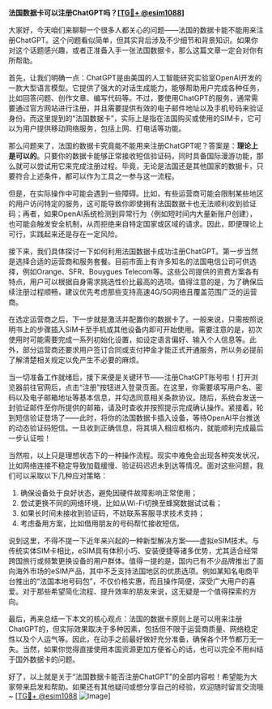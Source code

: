 **法国数据卡可以注册ChatGPT吗？[[TG💪+ @esim1088](https://t.me/s/esim1088)]**

大家好，今天咱们来聊聊一个很多人都关心的问题——法国的数据卡能不能用来注册ChatGPT。这个问题看似简单，但其实背后涉及不少细节和背景知识。如果你对这个话题感兴趣，或者正准备入手一张法国数据卡，那么这篇文章一定会对你有所帮助。

首先，让我们明确一点：ChatGPT是由美国的人工智能研究实验室OpenAI开发的一款大型语言模型。它提供了强大的对话生成能力，能够帮助用户完成各种任务，比如回答问题、创作文章、编写代码等。不过，要使用ChatGPT的服务，通常需要通过官方网站进行注册，并且需要提供有效的电子邮件地址以及手机号码来验证身份。而这里提到的“法国数据卡”，实际上是指在法国购买或使用的SIM卡，它可以为用户提供移动网络服务，包括上网、打电话等功能。

那么问题来了，法国的数据卡究竟能不能用来注册ChatGPT呢？答案是：**理论上是可以的**。只要你的数据卡能够正常接收短信验证码，同时具备国际漫游功能，那么就可以尝试用它来完成注册过程。毕竟，无论是法国还是其他国家的数据卡，只要符合上述条件，都可以作为工具之一参与这一流程。

但是，在实际操作中可能会遇到一些障碍。比如，有些运营商可能会限制某些地区的用户访问特定的服务，这可能导致你即使拥有法国数据卡也无法顺利收到验证码；再者，如果OpenAI系统检测到异常行为（例如短时间内大量新账户创建），也可能会触发安全机制，从而拒绝来自特定国家或区域的请求。因此，即便理论上可行，实践起来还是存在一定风险。

接下来，我们具体探讨一下如何利用法国数据卡成功注册ChatGPT。第一步当然是选择合适的运营商和服务套餐。目前市面上有许多知名的法国电信公司可供选择，例如Orange、SFR、Bouygues Telecom等。这些公司提供的资费方案各有特点，用户可以根据自身需求挑选性价比最高的选项。值得注意的是，为了确保后续注册过程顺畅，建议优先考虑那些支持高速4G/5G网络且覆盖范围广泛的运营商。

在选定运营商之后，下一步就是激活并配置你的数据卡了。一般来说，只需按照说明书上的步骤插入SIM卡至手机或其他设备内即可开始使用。需要注意的是，初次使用时可能需要完成一系列初始化设置，如设定语言偏好、输入个人信息等。此外，部分运营商还要求用户签订合同或支付押金才能正式开通服务，所以务必提前了解清楚相关规定以免产生不必要的麻烦。

当一切准备工作就绪后，接下来便是关键环节——注册ChatGPT账号啦！打开浏览器前往官网后，点击“注册”按钮进入登录页面。在这里，你需要填写用户名、密码以及电子邮箱地址等基本信息，并勾选同意相关条款协议。随后，系统会发送一封验证邮件至你所提供的邮箱，请及时查收并按照提示完成确认操作。紧接着，轮到短信验证登场了——此时，将你的法国数据卡插入设备，等待OpenAI平台推送的动态验证码短信。一旦收到正确信息，将其填入相应框格内，就能顺利完成最后一步认证啦！

当然啦，以上只是理想状态下的一种操作流程。现实中难免会出现各种突发状况，比如网络连接不稳定导致加载缓慢、验证码迟迟未到达等情况。面对这些问题，我们可以采取以下几种应对策略：

1. 确保设备处于良好状态，避免因硬件故障影响正常使用；
2. 尝试更换不同的网络环境，比如从Wi-Fi切换至蜂窝数据试试看；
3. 如果长时间未接收到验证码，不妨联系客服寻求技术支持；
4. 考虑备用方案，比如借用朋友的号码帮忙接收短信。

说到这里，不得不提一下近年来兴起的一种新型解决方案——虚拟eSIM技术。与传统实体SIM卡相比，eSIM具有体积小巧、安装便捷等诸多优势，尤其适合经常跨国旅行或频繁更换设备的用户群体。值得一提的是，国内已有不少品牌推出了面向海外市场的eSIM产品，其中不乏支持法国地区的优质选项。例如某知名电商平台推出的“法国本地号码包”，不仅价格实惠，而且操作简便，深受广大用户的喜爱。对于那些希望简化流程、提升效率的朋友来说，这无疑是一个值得探索的方向。

最后，再来总结一下本文的核心观点：法国的数据卡原则上是可以用来注册ChatGPT的，但实际效果取决于多种因素，包括但不限于运营商质量、网络稳定性以及个人运气等。因此，在动手之前最好做好充分准备，确保各个环节都万无一失。当然，如果你觉得直接使用本国资源更加方便省心的话，也可以完全不用纠结于国外数据卡的问题。

好了，以上就是关于“法国数据卡能否注册ChatGPT”的全部内容啦！希望能为大家带来启发和帮助。如果还有其他疑问或想分享自己的经验，欢迎随时留言交流哦~ [[TG💪+ @esim1088](https://t.me/s/esim1088) ![Image](https://i.postimg.cc/4NQfJmqS/Snipaste-2025-05-13-00-14-12.png)]
